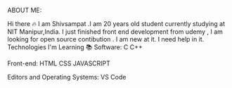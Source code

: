  ABOUT ME:
 
 Hi there 🔥
 I am Shivsampat .I am 20 years old student currently studying at NIT Manipur,India.
 I just finished front end development from udemy , I am looking for open source contibution .
 I am new at it.
 I need help in it.
 Technologies I'm Learning 📚
Software:
C C++

Front-end:
HTML CSS JAVASCRIPT

Editors and Operating Systems:
VS Code 

